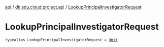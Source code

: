 [api](../index.md) / [dk.sdu.cloud.project.api](index.md) / [LookupPrincipalInvestigatorRequest](./-lookup-principal-investigator-request.md)

# LookupPrincipalInvestigatorRequest

`typealias LookupPrincipalInvestigatorRequest = `[`Unit`](https://kotlinlang.org/api/latest/jvm/stdlib/kotlin/-unit/index.html)